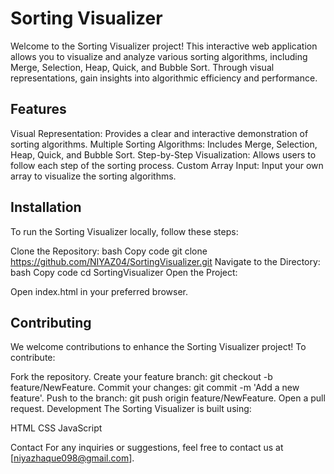 # Sorting Visualizer
Welcome to the Sorting Visualizer project! This interactive web application allows you to visualize and analyze various sorting algorithms, including Merge, Selection, Heap, Quick, and Bubble Sort. Through visual representations, gain insights into algorithmic efficiency and performance.

## Features
Visual Representation: Provides a clear and interactive demonstration of sorting algorithms.
Multiple Sorting Algorithms: Includes Merge, Selection, Heap, Quick, and Bubble Sort.
Step-by-Step Visualization: Allows users to follow each step of the sorting process.
Custom Array Input: Input your own array to visualize the sorting algorithms.

## Installation
To run the Sorting Visualizer locally, follow these steps:

Clone the Repository:
bash
Copy code
git clone https://github.com/NIYAZ04/SortingVisualizer.git
Navigate to the Directory:
bash
Copy code
cd SortingVisualizer
Open the Project:

Open index.html in your preferred browser.

## Contributing
We welcome contributions to enhance the Sorting Visualizer project! To contribute:

Fork the repository.
Create your feature branch: git checkout -b feature/NewFeature.
Commit your changes: git commit -m 'Add a new feature'.
Push to the branch: git push origin feature/NewFeature.
Open a pull request.
Development
The Sorting Visualizer is built using:

HTML
CSS
JavaScript


Contact
For any inquiries or suggestions, feel free to contact us at [niyazhaque098@gmail.com].

